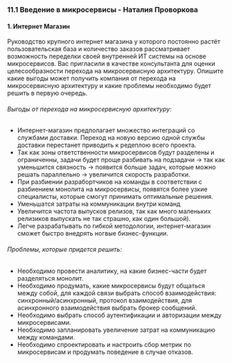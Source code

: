 ### 11.1 Введение в микросервисы - Наталия Проворкова
#### 1. Интернет Магазин
Руководство крупного интернет магазина у которого постоянно растёт пользовательская база и количество заказов рассматривает возможность переделки своей внутренней ИТ системы на основе микросервисов. Вас пригласили в качестве консультанта для оценки целесообразности перехода на микросервисную архитектуру. Опишите какие выгоды может получить компания от перехода на микросервисную архитектуру и какие проблемы необходимо будет решить в первую очередь.
###### Выгоды от перехода на микросервисную архитектуру:
* Интернет-магазин предполагает множество интеграций со службами доставки. Переход на новую версию одной службы доставки перестанет приводить к редеплою всего проекта.
* Так как зоны ответственности микросервисов будут разделены и ограниченны, задачи будет проще разбивать на подзадачи -> так как уменьшится связность -> появится больше задач, которые можно решать параллельно -> увеличится скорость разработки.
* При разбиении разрабортчиков на команды в соответствии с разбиением монолита на микросервисы, появятся более узкие специалисты, которые смогут принимать оптимальные решения.
* Уменьшатся затраты на коммуникации внутри команд
* Увеличится частота выпусков релизов, так как много маленьких релизиков выпускать не так страшно, как один большой).
* Легче разрабатывать по гибкой методологии, интернет-магазин сможет быстро внедрять ногвые бизнес-функции.

###### Проблемы, которые придется решить:
* Необходимо провести аналитику, на какие бизнес-части будет разделяться монолит.
* Необходимо продумать, какие микросервисы будут общаться между собой, для каждой связи выбрать способ взаимодействия: синхронный/асинхронный, протокол взаимодействия, для асинхронного взаимодействия выбрать брокер сообщений.
* Необходимо выбрать способ аутентификации и авторизации между микросервисами.  
* Необходимо запланировать увеличение затрат на коммуникацию между командами.
* Необходимо спроектировать и настроить сбор метрик по микросервисам и продумать поведение в случае отказов.